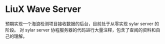 # LiuX Wave Server
预期实现一个海浪检测项目接收数据的后台，目前处于从零实现 sylar server 的阶段。
对 sylar server 协程服务器的代码进行大量注释，包含了查阅的资料和自己的理解。

